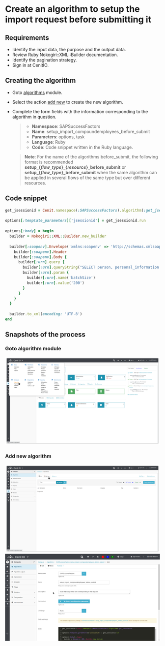 # Create an algorithm to setup the import request before submitting it

## Requirements

* Identify the input data, the purpose and the output data.[<i class="fa fa-external-link" aria-hidden="true"></i>](https://cenit-io.github.io/docs/#/algorithms?id=algorithm39s-attributes)
* Review Ruby Nokogiri::XML::Builder documentation.[<i class="fa fa-external-link" aria-hidden="true"></i>](https://www.rubydoc.info/github/sparklemotion/nokogiri/Nokogiri/XML/Builder)
* Identify the pagination strategy.[<i class="fa fa-external-link" aria-hidden="true"></i>](https://help.sap.com/viewer/d599f15995d348a1b45ba5603e2aba9b/2111/en-US/5c8bca0af1654b05a83193b2922dcee2.html)
* Sign in at CenitIO.[<i class="fa fa-external-link" aria-hidden="true"></i>](https://cenit.io/users/sign_in)

## Creating the algorithm

* Goto [algorithms](https://cenit.io/algorithm) module.
* Select the action [add new](https://cenit.io/algorithm/new) to create the new algorithm.
* Complete the form fields with the information corresponding to the algorithm in question.

    >- **Namespace**: SAPSuccessFactors
    >- **Name**: setup_import_compoundemployees_before_submit
    >- **Parameters**: options, task
    >- **Language**: Ruby
    >- **Code**: Code snippet written in the Ruby language.

    > **Note**: For the name of the algorithms before_submit, the following format is recommended **setup_{*flow_type*}_{*resource*}_before_submit** or **setup_{*flow_type*}_before_submit** when the same algorithm can be applied in several flows of the same type but over different resources.

## Code snippet

```ruby
get_jsessionid = Cenit.namespace(:SAPSuccessFactors).algorithm(:get_jsessionid)

options[:template_parameters]['jsessionid'] = get_jsessionid.run

options[:body] = begin
  builder = Nokogiri::XML::Builder.new_builder

  builder[:soapenv].Envelope('xmlns:soapenv' => 'http://schemas.xmlsoap.org/soap/envelope/', 'xmlns:urn' => 'urn:sfobject.sfapi.successfactors.com') {
    builder[:soapenv].Header
    builder[:soapenv].Body {
      builder[:urn].query {
        builder[:urn].queryString("SELECT person, personal_information FROM CompoundEmployee")
        builder[:urn].param {
          builder[:urn].name('batchSize')
          builder[:urn].value('200')
        }
      }
    }
  }

  builder.to_xml(encoding: 'UTF-8')
end
```

## Snapshots of the process

### Goto algorithm module

   ![](../assets/snapshots/common-algs/snapshots-001.png)
    
### Add new algorithm

   ![](../assets/snapshots/common-algs/snapshots-002.png)
   ![](../assets/snapshots/sap-sf-algs/snapshots-007.png)
